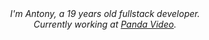 <div align="center"><em>I'm Antony, a 19 years old fullstack developer.<br/>Currently working at <a href="https://pandavideo.com.br/" target="_blank">Panda Video</a>.</em></div>
<!--<h1 align="center">[Fullstack developer]</h1>
<br />
<div align="center"><em>I'm Antony, a 19 years old developer.<br/>Currently working at <a href="https://pandavideo.com.br/" target="_blank">Panda Video</a>.</em></div>
<br />
<div align="center">
  <img align="center" width="70%" src="https://github-readme-stats.vercel.app/api?username=AntonyOnScript&theme=vue" />
  <br/>
  <br/>
  <img align="center" width="70%" src="https://github-readme-stats.vercel.app/api/top-langs?username=AntonyOnScript&layout=compact&langs_count=8&theme=vue" />-->
</div>
</a>
